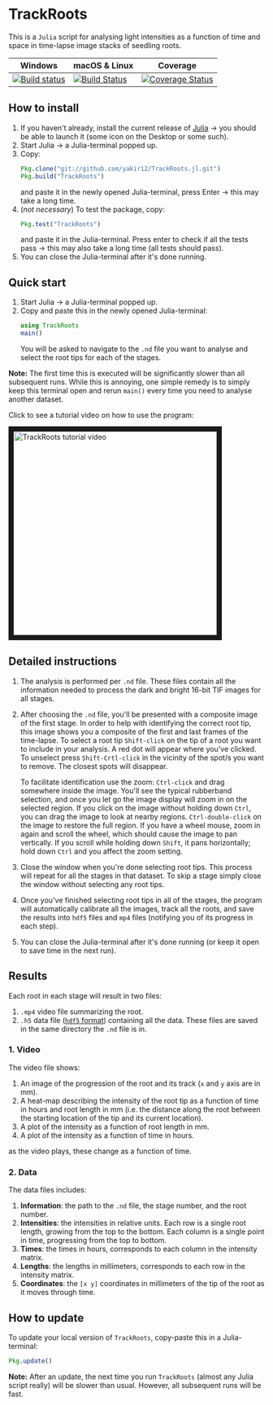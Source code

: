# TrackRoots
This is a `Julia` script for analysing light intensities as a function of time and space in time-lapse image stacks of seedling roots.

| Windows | macOS & Linux | Coverage |
| --- | --- | --- |
| [![Build status](https://ci.appveyor.com/api/projects/status/ea1xn7716t4xse0i/branch/master?svg=true)](https://ci.appveyor.com/project/yakir12/trackroots-jl/branch/master) | [![Build Status](https://travis-ci.org/yakir12/TrackRoots.jl.svg?branch=master)](https://travis-ci.org/yakir12/TrackRoots.jl) | [![Coverage Status](https://coveralls.io/repos/github/yakir12/TrackRoots.jl/badge.svg?branch=master)](https://coveralls.io/github/yakir12/TrackRoots.jl?branch=master) |

## How to install
1. If you haven't already, install the current release of [Julia](https://julialang.org/downloads/) -> you should be able to launch it (some icon on the Desktop or some such).
2. Start Julia -> a Julia-terminal popped up.
3. Copy: 
   ```julia
   Pkg.clone("git://github.com/yakir12/TrackRoots.jl.git")
   Pkg.build("TrackRoots")
   ```
   and paste it in the newly opened Julia-terminal, press Enter -> this may take a long time.
4. (*not necessary*) To test the package, copy: 
   ```julia
   Pkg.test("TrackRoots")
   ```
   and paste it in the Julia-terminal. Press enter to check if all the tests pass -> this may also take a long time (all tests should pass).
5. You can close the Julia-terminal after it's done running.

## Quick start
1. Start Julia -> a Julia-terminal popped up.
2. Copy and paste this in the newly opened Julia-terminal: 
   ```julia
   using TrackRoots
   main()
   ``` 
   You will be asked to navigate to the `.nd` file you want to analyse and select the root tips for each of the stages. 
   
**Note:** The first time this is executed will be significantly slower than all subsequent runs. While this is annoying, one simple remedy is to simply keep this terminal open and rerun `main()` every time you need to analyse another dataset.

Click to see a tutorial video on how to use the program:

<a href="https://vimeo.com/258615822" target="_blank"><img src="https://raw.githubusercontent.com/yakir12/TrackRoots.jl/master/docs/front.png" 
alt="TrackRoots tutorial video" width="400" height="400" border="10" /></a>


## Detailed instructions
1. The analysis is performed per `.nd` file. These files contain all the information needed to process the dark and bright 16-bit TIF images for all stages. 
2. After choosing the `.nd` file, you'll be presented with a composite image of the first stage. In order to help with identifying the correct root tip, this image shows you a composite of the first and last frames of the time-lapse. To select a root tip `Shift-click` on the tip of a root you want to include in your analysis. A red dot will appear where you've clicked. To unselect press `Shift-Crtl-click` in the vicinity of the spot/s you want to remove. The closest spots will disappear.

   To facilitate identification use the zoom: `Ctrl-click` and drag somewhere inside the image. You'll see the typical rubberband selection, and once you let go the image display will zoom in on the selected region. If you click on the image without holding down `Ctrl`, you can drag the image to look at nearby regions. `Ctrl-double-click` on the image to restore the full region. If you have a wheel mouse, zoom in again and scroll the wheel, which should cause the image to pan vertically. If you scroll while holding down `Shift`, it pans horizontally; hold down `Ctrl` and you affect the zoom setting.
3. Close the window when you're done selecting root tips. This process will repeat for all the stages in that dataset. To skip a stage simply close the window without selecting any root tips.
4. Once you've finished selecting root tips in all of the stages, the program will automatically calibrate all the images, track all the roots, and save the results into `hdf5` files and `mp4` files (notifying you of its progress in each step). 
5. You can close the Julia-terminal after it's done running (or keep it open to save time in the next run).

## Results
Each root in each stage will result in two files: 
1. `.mp4` video file summarizing the root.
2. `.h5` data file ([`hdf5` format](https://en.wikipedia.org/wiki/Hierarchical_Data_Format#HDF5)) containing all the data.
These files are saved in the same directory the `.nd` file is in.

### 1. Video
The video file shows:
1. An image of the progression of the root and its track (`x` and `y` axis are in mm).
2. A heat-map describing the intensity of the root tip as a function of time in hours and root length in mm (i.e. the distance along the root between the starting location of the tip and its current location).
3. A plot of the intensity as a function of root length in mm.
4. A plot of the intensity as a function of time in hours.

as the video plays, these change as a function of time.

### 2. Data
The data files includes:
1. **Information**: the path to the `.nd` file, the stage number, and the root number.
2. **Intensities**: the intensities in relative units. Each row is a single root length, growing from the top to the bottom. Each column is a single point in time, progressing from the top to bottom.
3. **Times**: the times in hours, corresponds to each column in the intensity matrix.
4. **Lengths**: the lengths in millimeters, corresponds to each row in the intensity matrix.
5. **Coordinates**: the `[x y]` coordinates in millimeters of the tip of the root as it moves through time.

## How to update
To update your local version of `TrackRoots`, copy-paste this in a Julia-terminal: 
```julia
Pkg.update()
``` 

**Note:** After an update, the next time you run `TrackRoots` (almost any Julia script really) will be slower than usual. However, all subsequent runs will be fast.

